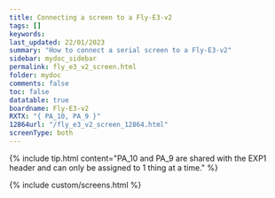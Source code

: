 ```yaml
---
title: Connecting a screen to a Fly-E3-v2
tags: []
keywords: 
last_updated: 22/01/2023
summary: "How to connect a serial screen to a Fly-E3-v2"
sidebar: mydoc_sidebar
permalink: fly_e3_v2_screen.html
folder: mydoc
comments: false
toc: false
datatable: true
boardname: Fly-E3-v2
RXTX: "{ PA_10, PA_9 }"
12864url: "/fly_e3_v2_screen_12864.html"
screenType: both
---
```


{% include tip.html content="PA_10 and PA_9 are shared with the EXP1 header and can only be assigned to 1 thing at a time." %}

{% include custom/screens.html %}
